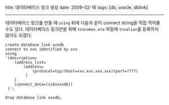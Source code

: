 title: 데이터베이스 링크 생성
date: 2009-02-16
tags: [db, oracle, dblink]

---
데이터베이스 링크를 만들 때 `using` 뒤에 다음과 같이 connect string을 직접 적어줄 수도 있다. 데이터베이스 링크만을 위해 `tnsnames.ora` 파일에 `tnsalias`를 등록하지 않아도 되겠다.
<!--more-->

```
create database link xxxdb
connect to xxx identified by xxx
using
'(description=
    (address_list=
        (address=
            (protocol=tcp)(host=xxx.xxx.xxx.xxx)(port=????)
         )
    )
    (connect_data=(sid=xxxdb))
 )';

drop database link xxxdb;
```
